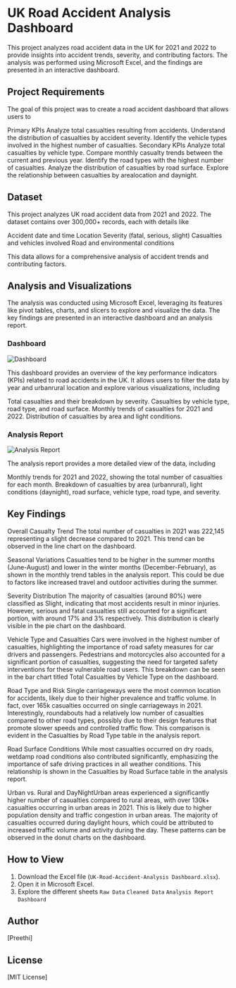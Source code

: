 # UK Road Accident Analysis Dashboard

This project analyzes road accident data in the UK for 2021 and 2022 to provide insights into accident trends, severity, and contributing factors. The analysis was performed using Microsoft Excel, and the findings are presented in an interactive dashboard.

## Project Requirements

The goal of this project was to create a road accident dashboard that allows users to

 Primary KPIs
     Analyze total casualties resulting from accidents.
     Understand the distribution of casualties by accident severity.
     Identify the vehicle types involved in the highest number of casualties.
 Secondary KPIs
     Analyze total casualties by vehicle type.
     Compare monthly casualty trends between the current and previous year.
     Identify the road types with the highest number of casualties.
     Analyze the distribution of casualties by road surface.
     Explore the relationship between casualties by arealocation and daynight.

## Dataset

This project analyzes UK road accident data from 2021 and 2022. The dataset contains over 300,000+ records, each with details like

 Accident date and time
 Location
 Severity (fatal, serious, slight)
 Casualties and vehicles involved
 Road and environmental conditions

This data allows for a comprehensive analysis of accident trends and contributing factors.

## Analysis and Visualizations

The analysis was conducted using Microsoft Excel, leveraging its features like pivot tables, charts, and slicers to explore and visualize the data. The key findings are presented in an interactive dashboard and an analysis report.

### Dashboard

![Dashboard](VisualizationsDashboard.jpg)

This dashboard provides an overview of the key performance indicators (KPIs) related to road accidents in the UK. It allows users to filter the data by year and urbanrural location and explore various visualizations, including

 Total casualties and their breakdown by severity.
 Casualties by vehicle type, road type, and road surface.
 Monthly trends of casualties for 2021 and 2022.
 Distribution of casualties by area and light conditions.

### Analysis Report

![Analysis Report](VisualizationsAnalysis-Report.jpg)

The analysis report provides a more detailed view of the data, including

 Monthly trends for 2021 and 2022, showing the total number of casualties for each month.
 Breakdown of casualties by area (urbanrural), light conditions (daynight), road surface, vehicle type, road type, and severity.

## Key Findings

Overall Casualty Trend The total number of casualties in 2021 was 222,145 representing a slight decrease compared to 2021. This trend can be observed in the line chart on the dashboard.

Seasonal Variations Casualties tend to be higher in the summer months (June-August) and lower in the winter months (December-February), as shown in the monthly trend tables in the analysis report. This could be due to factors like increased travel and outdoor activities during the summer.

Severity Distribution The majority of casualties (around 80%) were classified as Slight, indicating that most accidents result in minor injuries. However, serious and fatal casualties still accounted for a significant portion, with around 17% and 3% respectively. This distribution is clearly visible in the pie chart on the dashboard.

Vehicle Type and Casualties Cars were involved in the highest number of casualties, highlighting the importance of road safety measures for car drivers and passengers. Pedestrians and motorcycles also accounted for a significant portion of casualties, suggesting the need for targeted safety interventions for these vulnerable road users. This breakdown can be seen in the bar chart titled Total Casualties by Vehicle Type on the dashboard.

Road Type and Risk Single carriageways were the most common location for accidents, likely due to their higher prevalence and traffic volume. In fact, over 165k casualties occurred on single carriageways in 2021. Interestingly, roundabouts had a relatively low number of casualties compared to other road types, possibly due to their design features that promote slower speeds and controlled traffic flow. This comparison is evident in the Casualties by Road Type table in the analysis report.

Road Surface Conditions While most casualties occurred on dry roads, wetdamp road conditions also contributed significantly, emphasizing the importance of safe driving practices in all weather conditions. This relationship is shown in the Casualties by Road Surface table in the analysis report.

Urban vs. Rural and DayNightUrban areas experienced a significantly higher number of casualties compared to rural areas, with over 130k+ casualties occurring in urban areas in 2021. This is likely due to higher population density and traffic congestion in urban areas. The majority of casualties occurred during daylight hours, which could be attributed to increased traffic volume and activity during the day. These patterns can be observed in the donut charts on the dashboard.

## How to View

1. Download the Excel file (`UK-Road-Accident-Analysis Dashboard.xlsx`).
2. Open it in Microsoft Excel.
3. Explore the different sheets
     `Raw Data`
     `Cleaned Data`
     `Analysis Report`
     `Dashboard`

## Author

[Preethi]

## License

[MIT License]